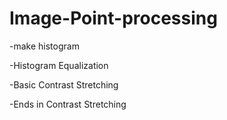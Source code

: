 # Image-Point-processing
-make histogram


-Histogram Equalization


-Basic Contrast Stretching


-Ends in Contrast Stretching


